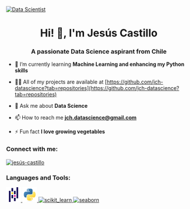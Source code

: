 <a href="https://drive.google.com/uc?export=view&id=16fGDIjUJptNr4Y36QDZ8nbigwqAdP03O">
  <img src="https://drive.google.com/uc?export=view&id=16fGDIjUJptNr4Y36QDZ8nbigwqAdP03O" style="width: 1584px; max-width: 100%; 
  height: 396" align="center" title="Data Scientist" /></a>   
  
<h1 align="center">Hi! 👋, I'm Jesús Castillo</h1>
<h3 align="center">A passionate Data Science aspirant from Chile</h3>

- 🌱 I’m currently learning **Machine Learning and enhancing my Python skills**

- 👨‍💻 All of my projects are available at [https://github.com/jch-datascience?tab=repositories](https://github.com/jch-datascience?tab=repositories)

- 💬 Ask me about **Data Science**

- 📫 How to reach me **jch.datascience@gmail.com**

- ⚡ Fun fact **I love growing vegetables**

<h3 align="left">Connect with me:</h3>
<p align="left">
<a href="https://linkedin.com/in/jesús-castillo" target="blank"><img align="center" src="https://raw.githubusercontent.com/rahuldkjain/github-profile-readme-generator/master/src/images/icons/Social/linked-in-alt.svg" alt="jesús-castillo" height="30" width="40" /></a>
</p>

<h3 align="left">Languages and Tools:</h3>
<p align="left"> <a href="https://pandas.pydata.org/" target="_blank" rel="noreferrer"> <img src="https://raw.githubusercontent.com/devicons/devicon/2ae2a900d2f041da66e950e4d48052658d850630/icons/pandas/pandas-original.svg" alt="pandas" width="40" height="40"/> </a> <a href="https://www.python.org" target="_blank" rel="noreferrer"> <img src="https://raw.githubusercontent.com/devicons/devicon/master/icons/python/python-original.svg" alt="python" width="40" height="40"/> </a> <a href="https://scikit-learn.org/" target="_blank" rel="noreferrer"> <img src="https://upload.wikimedia.org/wikipedia/commons/0/05/Scikit_learn_logo_small.svg" alt="scikit_learn" width="40" height="40"/> </a> <a href="https://seaborn.pydata.org/" target="_blank" rel="noreferrer"> <img src="https://seaborn.pydata.org/_images/logo-mark-lightbg.svg" alt="seaborn" width="40" height="40"/> </a> </p>

